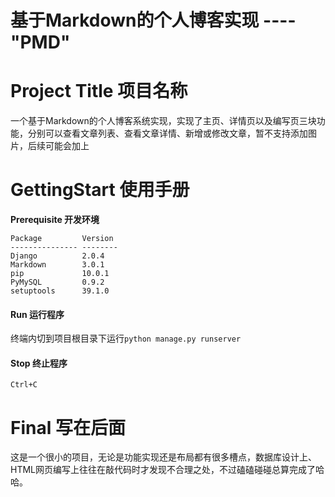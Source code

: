 # 基于Markdown的个人博客实现 ---- "PMD"
# Project Title 项目名称
一个基于Markdown的个人博客系统实现，实现了主页、详情页以及编写页三块功能，分别可以查看文章列表、查看文章详情、新增或修改文章，暂不支持添加图片，后续可能会加上
# GettingStart 使用手册
**Prerequisite 开发环境**
```
Package         Version
--------------- --------
Django          2.0.4
Markdown        3.0.1
pip             10.0.1
PyMySQL         0.9.2
setuptools      39.1.0
```
#### **Run 运行程序**
终端内切到项目根目录下运行```python manage.py runserver```
#### **Stop 终止程序**
```Ctrl+C```
# Final 写在后面
这是一个很小的项目，无论是功能实现还是布局都有很多槽点，数据库设计上、HTML网页编写上往往在敲代码时才发现不合理之处，不过磕磕碰碰总算完成了哈哈。
